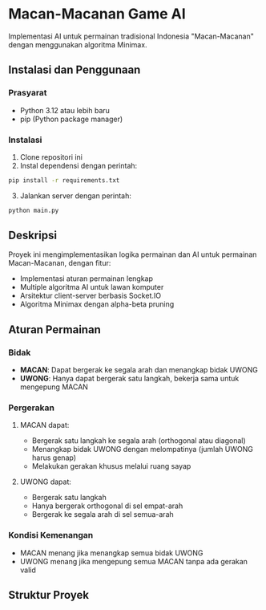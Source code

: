 # Macan-Macanan Game AI

Implementasi AI untuk permainan tradisional Indonesia "Macan-Macanan" dengan menggunakan algoritma Minimax.

## Instalasi dan Penggunaan

### Prasyarat

-   Python 3.12 atau lebih baru
-   pip (Python package manager)

### Instalasi

1. Clone repositori ini
2. Instal dependensi dengan perintah:

```bash
pip install -r requirements.txt
```

3. Jalankan server dengan perintah:

```bash
python main.py
```

## Deskripsi

Proyek ini mengimplementasikan logika permainan dan AI untuk permainan Macan-Macanan, dengan fitur:

-   Implementasi aturan permainan lengkap
-   Multiple algoritma AI untuk lawan komputer
-   Arsitektur client-server berbasis Socket.IO
-   Algoritma Minimax dengan alpha-beta pruning

## Aturan Permainan

### Bidak

-   **MACAN**: Dapat bergerak ke segala arah dan menangkap bidak UWONG
-   **UWONG**: Hanya dapat bergerak satu langkah, bekerja sama untuk mengepung MACAN

### Pergerakan

1. MACAN dapat:

    - Bergerak satu langkah ke segala arah (orthogonal atau diagonal)
    - Menangkap bidak UWONG dengan melompatinya (jumlah UWONG harus genap)
    - Melakukan gerakan khusus melalui ruang sayap

2. UWONG dapat:
    - Bergerak satu langkah
    - Hanya bergerak orthogonal di sel empat-arah
    - Bergerak ke segala arah di sel semua-arah

### Kondisi Kemenangan

-   MACAN menang jika menangkap semua bidak UWONG
-   UWONG menang jika mengepung semua MACAN tanpa ada gerakan valid

## Struktur Proyek
